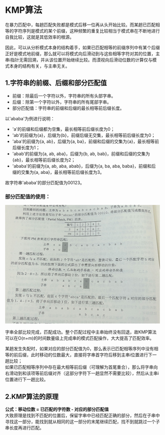 # KMP算法  
在暴力匹配中，每趟匹配失败都是模式后移一位再从头开始比较。而某趟已匹配相等的字符序列是模式的某个前缀，这种频繁的重复比较相当于模式串在不断地进行自我比较，这就是其低效率的根源。  

因此，可以从分析模式本身的结构着手，如果已匹配相等的前缀序列中有某个后缀正好是模式地前缀，那么就可以将模式向后滑动到与这些相等字符对其的位置，主串i指针无需回溯，并从该位置开始继续比较。而漠视向后滑动位数的计算仅与模式本身的结构有关，与主串无关。  

## 1.字符串的前缀、后缀和部分匹配值  
- 前缀：除最后一个字符以外，字符串的所有头部字串。  
- 后缀：除第一个字符以外，字符串的所有尾部字串。
- 部分匹配值：字符串的前缀和后缀的最长相等前后缀长度。

以'ababa'为例进行说明：  
- 'a'的前缀和后缀都为空集，最长相等前后缀长度为0；  
- 'ab'的前缀为{a}，后缀为{b}，前缀后缀无交集，最长相等前后缀长度为0；  
- 'aba'的前缀为{a, ab}，后缀为{a, ba}，前缀和后缀的交集为{a}，最长相等前后缀长度为1；  
- 'abab'的前缀为{a, ab, aba}，后缀为{b, ab, bab}，前缀和后缀的交集为{ab}，最长相等前后缀长度为2；
- 'ababa'的前缀为{a, ab, aba, abab}，后缀为{a, ba, aba, baba}，前缀和后缀的交集为{a, aba}，最长相等前后缀长度为3。  

故字符串'ababa'的部分匹配值为00123。  

### 部分匹配值的使用：

![](/assets/KMP.png)

字串全部比较完成，匹配成功。整个匹配过程中主串始终没有回退，故KMP算法可以在O(n+m)的时间数量级上完成串的模式匹配操作，大大提高了匹配效率。  

某趟发生失配时，如果对应的部分匹配值为0，那么表示已匹配相等序列中没有相等的前后缀，此时移动的位数最大，直接将字串首字符后移到主串i位置进行下一趟比较；  
如果已匹配相等序列中存在最大相等前后缀（可理解为首尾重合），那么将字串向右滑动到和该项等前后缀对齐（这部分字符下一趟显然不需要比较），然后从主串i位置进行下一趟比较。  

## 2.KMP算法的原理  
**公式：移动位数 = 已匹配的字符数 - 对应的部分匹配值**  
大致原理是找到不匹配的位置后，保留字串中已经匹配正确的部分，然后在子串中寻找这一部分，能找到就从相同的这一部分的末尾继续匹配，找不到就跳过一个子串长度再进行匹配。  
